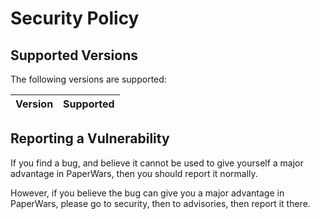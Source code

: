 # Security Policy
## Supported Versions
The following versions are supported:  
  
| Version | Supported          |
| ------- | ------------------ |

## Reporting a Vulnerability
If you find a bug, and believe it cannot be used to give yourself a major advantage in PaperWars, then you should report it normally.  
  
However, if you believe the bug can give you a major advantage in PaperWars, please go to security, then to advisories, then report it there.
